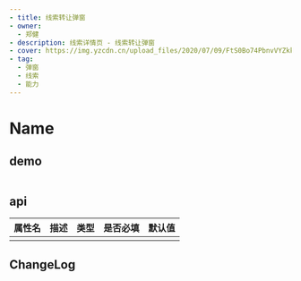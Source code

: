 ```yaml
---
- title: 线索转让弹窗
- owner:
  - 郑健
- description: 线索详情页 - 线索转让弹窗
- cover: https://img.yzcdn.cn/upload_files/2020/07/09/FtS0Bo74PbnvVYZkk40KtqrbAGMC.png
- tag:
  - 弹窗
  - 线索
  - 能力
---
```


# Name
## demo
```jsx
```
## api
| 属性名  | 描述                 | 类型                                                  | 是否必填 | 默认值               |
| ------ | ------------------- | ---------------------------------------------------- | ------- | ------------------- |
|        |                     |                                                      |         |                     |

## ChangeLog